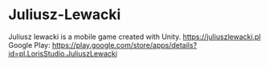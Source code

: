 # Juliusz-Lewacki
Juliusz lewacki is a mobile game created with Unity. 
https://juliuszlewacki.pl
Google Play: https://play.google.com/store/apps/details?id=pl.LorisStudio.JuliuszLewacki
